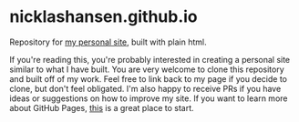 # nicklashansen.github.io
Repository for [my personal site](https://jingtan.github.io/), built with plain html.

If you're reading this, you're probably interested in creating a personal site similar to what I have built. You are very welcome to clone this repository and built off of my work. Feel free to link back to my page if you decide to clone, but don't feel obligated. I'm also happy to receive PRs if you have ideas or suggestions on how to improve my site. If you want to learn more about GitHub Pages, [this](https://pages.github.com/) is a great place to start.
